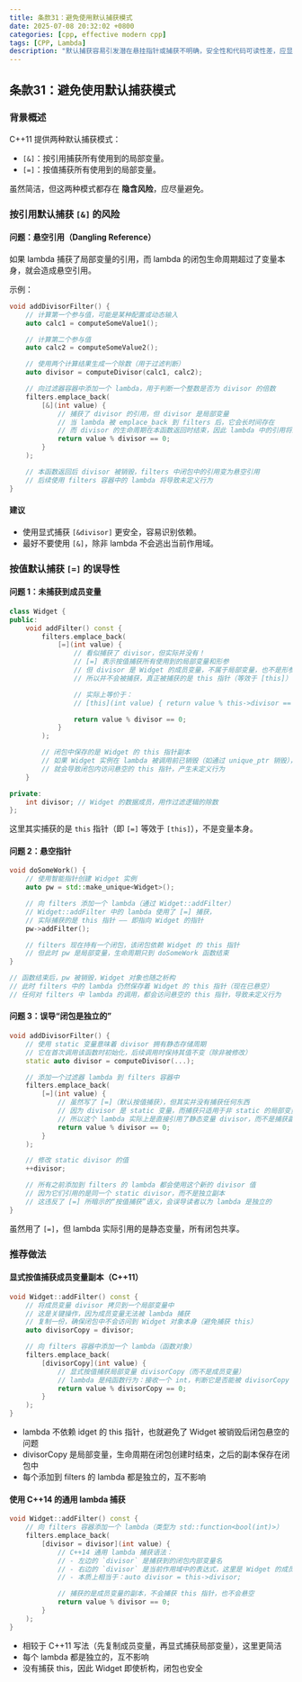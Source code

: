```yaml
---
title: 条款31：避免使用默认捕获模式
date: 2025-07-08 20:32:02 +0800
categories: [cpp, effective modern cpp]
tags: [CPP, Lambda]
description: "默认捕获容易引发潜在悬挂指针或捕获不明确，安全性和代码可读性差，应显式指定捕获。"
---
```

## 条款31：避免使用默认捕获模式

### 背景概述

C++11 提供两种默认捕获模式：

- `[&]`：按引用捕获所有使用到的局部变量。
- `[=]`：按值捕获所有使用到的局部变量。

虽然简洁，但这两种模式都存在 **隐含风险**，应尽量避免。

### 按引用默认捕获 `[&]` 的风险

#### 问题：悬空引用（Dangling Reference）

如果 lambda 捕获了局部变量的引用，而 lambda 的闭包生命周期超过了变量本身，就会造成悬空引用。

示例：

```cpp
void addDivisorFilter() {
    // 计算第一个参与值，可能是某种配置或动态输入
    auto calc1 = computeSomeValue1();

    // 计算第二个参与值
    auto calc2 = computeSomeValue2();

    // 使用两个计算结果生成一个除数（用于过滤判断）
    auto divisor = computeDivisor(calc1, calc2);

    // 向过滤器容器中添加一个 lambda，用于判断一个整数是否为 divisor 的倍数
    filters.emplace_back(
        [&](int value) {
            // 捕获了 divisor 的引用，但 divisor 是局部变量
            // 当 lambda 被 emplace_back 到 filters 后，它会长时间存在
            // 而 divisor 的生命周期在本函数返回时结束，因此 lambda 中的引用将悬空
            return value % divisor == 0;
        }
    ); 

    // 本函数返回后 divisor 被销毁，filters 中闭包中的引用变为悬空引用
    // 后续使用 filters 容器中的 lambda 将导致未定义行为
}
```

#### 建议

- 使用显式捕获 `[&divisor]` 更安全，容易识别依赖。
- 最好不要使用 `[&]`，除非 lambda 不会逃出当前作用域。

### 按值默认捕获 `[=]` 的误导性

#### 问题 1：未捕获到成员变量

```cpp
class Widget {
public:
    void addFilter() const {
        filters.emplace_back(
            [=](int value) {
                // 看似捕获了 divisor，但实际并没有！
                // [=] 表示按值捕获所有使用到的局部变量和形参
                // 但 divisor 是 Widget 的成员变量，不属于局部变量，也不是形参
                // 所以并不会被捕获，真正被捕获的是 this 指针（等效于 [this]）

                // 实际上等价于：
                // [this](int value) { return value % this->divisor == 0; }

                return value % divisor == 0;
            }
        );

        // 闭包中保存的是 Widget 的 this 指针副本
        // 如果 Widget 实例在 lambda 被调用前已销毁（如通过 unique_ptr 销毁），
        // 就会导致闭包内访问悬空的 this 指针，产生未定义行为
    }

private:
    int divisor; // Widget 的数据成员，用作过滤逻辑的除数
};
```

这里其实捕获的是 `this` 指针（即 `[=]` 等效于 `[this]`），不是变量本身。

#### 问题 2：悬空指针

```cpp
void doSomeWork() {
    // 使用智能指针创建 Widget 实例
    auto pw = std::make_unique<Widget>();

    // 向 filters 添加一个 lambda（通过 Widget::addFilter）
    // Widget::addFilter 中的 lambda 使用了 [=] 捕获，
    // 实际捕获的是 this 指针 —— 即指向 Widget 的指针
    pw->addFilter();

    // filters 现在持有一个闭包，该闭包依赖 Widget 的 this 指针
    // 但此时 pw 是局部变量，生命周期只到 doSomeWork 函数结束
}

// 函数结束后，pw 被销毁，Widget 对象也随之析构
// 此时 filters 中的 lambda 仍然保存着 Widget 的 this 指针（现在已悬空）
// 任何对 filters 中 lambda 的调用，都会访问悬空的 this 指针，导致未定义行为
```

#### 问题 3：误导“闭包是独立的”

```cpp
void addDivisorFilter() {
    // 使用 static 变量意味着 divisor 拥有静态存储周期
    // 它在首次调用该函数时初始化，后续调用时保持其值不变（除非被修改）
    static auto divisor = computeDivisor(...);

    // 添加一个过滤器 lambda 到 filters 容器中
    filters.emplace_back(
        [=](int value) {
            // 虽然写了 [=]（默认按值捕获），但其实并没有捕获任何东西
            // 因为 divisor 是 static 变量，而捕获只适用于非 static 的局部变量和形参
            // 所以这个 lambda 实际上是直接引用了静态变量 divisor，而不是捕获副本
            return value % divisor == 0;
        }
    );

    // 修改 static divisor 的值
    ++divisor;

    // 所有之前添加到 filters 的 lambda 都会使用这个新的 divisor 值
    // 因为它们引用的是同一个 static divisor，而不是独立副本
    // 这违反了 [=] 所暗示的“按值捕获”语义，会误导读者以为 lambda 是独立的
}
```

虽然用了 `[=]`，但 lambda 实际引用的是静态变量，所有闭包共享。

### 推荐做法

#### 显式按值捕获成员变量副本（C++11）

```cpp
void Widget::addFilter() const {
    // 将成员变量 divisor 拷贝到一个局部变量中
    // 这是关键操作，因为成员变量无法被 lambda 捕获
    // 复制一份，确保闭包中不会访问到 Widget 对象本身（避免捕获 this）
    auto divisorCopy = divisor;

    // 向 filters 容器中添加一个 lambda（函数对象）
    filters.emplace_back(
        [divisorCopy](int value) {
            // 显式按值捕获局部变量 divisorCopy（而不是成员变量）
            // lambda 是纯函数行为：接收一个 int，判断它是否能被 divisorCopy 整除
            return value % divisorCopy == 0;
        }
    );
}
```

- lambda 不依赖 idget 的 this 指针，也就避免了 Widget 被销毁后闭包悬空的问题
- divisorCopy 是局部变量，生命周期在闭包创建时结束，之后的副本保存在闭包中
- 每个添加到 filters 的 lambda 都是独立的，互不影响

#### 使用 C++14 的通用 lambda 捕获

```cpp
void Widget::addFilter() const {
    // 向 filters 容器添加一个 lambda（类型为 std::function<bool(int)>）
    filters.emplace_back(
        [divisor = divisor](int value) {
            // C++14 通用 lambda 捕获语法：
            // - 左边的 `divisor` 是捕获到的闭包内部变量名
            // - 右边的 `divisor` 是当前作用域中的表达式，这里是 Widget 的成员变量
            // - 本质上相当于：auto divisor = this->divisor;

            // 捕获的是成员变量的副本，不会捕获 this 指针，也不会悬空
            return value % divisor == 0;
        }
    );
}
```

- 相较于 C++11 写法（先复制成员变量，再显式捕获局部变量），这里更简洁
- 每个 lambda 都是独立的，互不影响
- 没有捕获 this，因此 Widget 即使析构，闭包也安全
